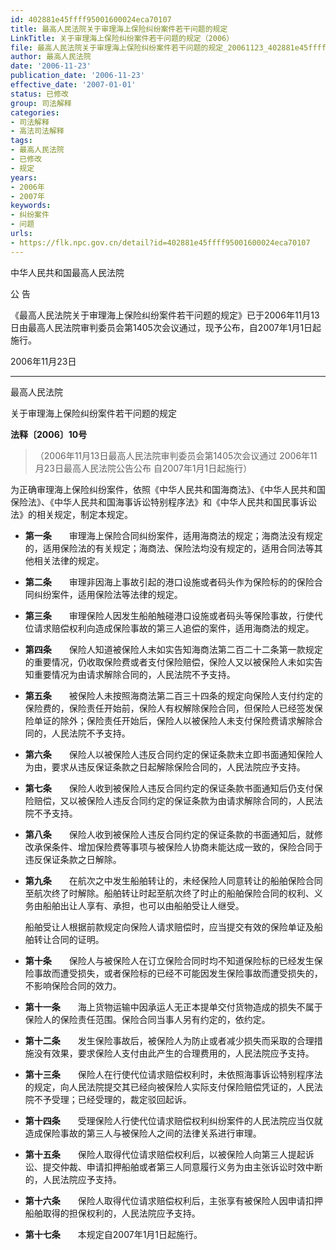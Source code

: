 ```yaml
---
id: 402881e45ffff95001600024eca70107
title: 最高人民法院关于审理海上保险纠纷案件若干问题的规定
LinkTitle: 关于审理海上保险纠纷案件若干问题的规定（2006）
file: 最高人民法院关于审理海上保险纠纷案件若干问题的规定_20061123_402881e45ffff95001600024eca70107.docx
author: 最高人民法院
date: '2006-11-23'
publication_date: '2006-11-23'
effective_date: '2007-01-01'
status: 已修改
group: 司法解释
categories:
- 司法解释
- 高法司法解释
tags:
- 最高人民法院
- 已修改
- 规定
years:
- 2006年
- 2007年
keywords:
- 纠纷案件
- 问题
urls:
- https://flk.npc.gov.cn/detail?id=402881e45ffff95001600024eca70107
---
```


中华人民共和国最高人民法院

公 告

《最高人民法院关于审理海上保险纠纷案件若干问题的规定》已于2006年11月13日由最高人民法院审判委员会第1405次会议通过，现予公布，自2007年1月1日起施行。

2006年11月23日

---

最高人民法院

关于审理海上保险纠纷案件若干问题的规定

**法释〔2006〕10号**

> （2006年11月13日最高人民法院审判委员会第1405次会议通过 2006年11月23日最高人民法院公告公布 自2007年1月1日起施行）

为正确审理海上保险纠纷案件，依照《中华人民共和国海商法》、《中华人民共和国保险法》、《中华人民共和国海事诉讼特别程序法》和《中华人民共和国民事诉讼法》的相关规定，制定本规定。

- **第一条**　　审理海上保险合同纠纷案件，适用海商法的规定；海商法没有规定的，适用保险法的有关规定；海商法、保险法均没有规定的，适用合同法等其他相关法律的规定。

- **第二条**　　审理非因海上事故引起的港口设施或者码头作为保险标的的保险合同纠纷案件，适用保险法等法律的规定。

- **第三条**　　审理保险人因发生船舶触碰港口设施或者码头等保险事故，行使代位请求赔偿权利向造成保险事故的第三人追偿的案件，适用海商法的规定。

- **第四条**　　保险人知道被保险人未如实告知海商法第二百二十二条第一款规定的重要情况，仍收取保险费或者支付保险赔偿，保险人又以被保险人未如实告知重要情况为由请求解除合同的，人民法院不予支持。

- **第五条**　　被保险人未按照海商法第二百三十四条的规定向保险人支付约定的保险费的，保险责任开始前，保险人有权解除保险合同，但保险人已经签发保险单证的除外；保险责任开始后，保险人以被保险人未支付保险费请求解除合同的，人民法院不予支持。

- **第六条**　　保险人以被保险人违反合同约定的保证条款未立即书面通知保险人为由，要求从违反保证条款之日起解除保险合同的，人民法院应予支持。

- **第七条**　　保险人收到被保险人违反合同约定的保证条款书面通知后仍支付保险赔偿，又以被保险人违反合同约定的保证条款为由请求解除合同的，人民法院不予支持。

- **第八条**　　保险人收到被保险人违反合同约定的保证条款的书面通知后，就修改承保条件、增加保险费等事项与被保险人协商未能达成一致的，保险合同于违反保证条款之日解除。

- **第九条**　　在航次之中发生船舶转让的，未经保险人同意转让的船舶保险合同至航次终了时解除。船舶转让时起至航次终了时止的船舶保险合同的权利、义务由船舶出让人享有、承担，也可以由船舶受让人继受。

  船舶受让人根据前款规定向保险人请求赔偿时，应当提交有效的保险单证及船舶转让合同的证明。

- **第十条**　　保险人与被保险人在订立保险合同时均不知道保险标的已经发生保险事故而遭受损失，或者保险标的已经不可能因发生保险事故而遭受损失的，不影响保险合同的效力。

- **第十一条**　　海上货物运输中因承运人无正本提单交付货物造成的损失不属于保险人的保险责任范围。保险合同当事人另有约定的，依约定。

- **第十二条**　　发生保险事故后，被保险人为防止或者减少损失而采取的合理措施没有效果，要求保险人支付由此产生的合理费用的，人民法院应予支持。

- **第十三条**　　保险人在行使代位请求赔偿权利时，未依照海事诉讼特别程序法的规定，向人民法院提交其已经向被保险人实际支付保险赔偿凭证的，人民法院不予受理；已经受理的，裁定驳回起诉。

- **第十四条**　　受理保险人行使代位请求赔偿权利纠纷案件的人民法院应当仅就造成保险事故的第三人与被保险人之间的法律关系进行审理。

- **第十五条**　　保险人取得代位请求赔偿权利后，以被保险人向第三人提起诉讼、提交仲裁、申请扣押船舶或者第三人同意履行义务为由主张诉讼时效中断的，人民法院应予支持。

- **第十六条**　　保险人取得代位请求赔偿权利后，主张享有被保险人因申请扣押船舶取得的担保权利的，人民法院应予支持。

- **第十七条**　　本规定自2007年1月1日起施行。
